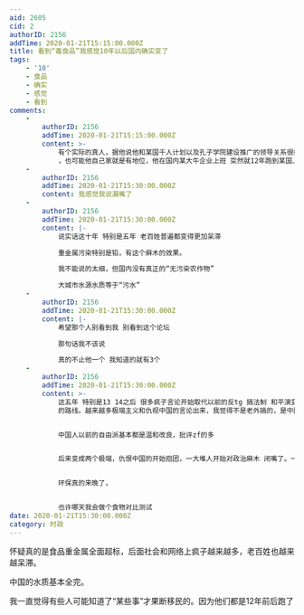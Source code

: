 ```yaml
---
aid: 2605
cid: 2
authorID: 2156
addTime: 2020-01-21T15:15:00.000Z
title: 看到“毒食品”我感觉10年以后国内确实变了
tags:
    - '10'
    - 食品
    - 确实
    - 感觉
    - 看到
comments:
    -
        authorID: 2156
        addTime: 2020-01-21T15:15:00.000Z
        content: >-
            有个实际的真人，据他说他和某国千人计划以及孔子学院建设推广的领导关系很好，可能家里有关系
            ，也可能他自己家就是有地位，他在国内某大牛企业上班 突然就12年跑到某国上学 然后上班变成外国人了
    -
        authorID: 2156
        addTime: 2020-01-21T15:30:00.000Z
        content: 我感觉我说漏嘴了
    -
        authorID: 2156
        addTime: 2020-01-21T15:30:00.000Z
        content: |-
            说实话这十年 特别是五年 老百姓普遍都变得更加呆滞

            重金属污染特别是铅，有这个麻木的效果。

            我不能说的太细，但国内没有真正的“无污染农作物”

            大城市水源水质等于“污水”
    -
        authorID: 2156
        addTime: 2020-01-21T15:30:00.000Z
        content: |-
            希望那个人别看到我 别看到这个论坛

            那句话我不该说

            真的不止他一个 我知道的就有3个
    -
        authorID: 2156
        addTime: 2020-01-21T15:30:00.000Z
        content: >-
            这五年 特别是13 14之后 很多疯子言论开始取代以前的反tg 搞法制 和平演变
            的路线。越来越多极端主义和仇视中国的言论出来，我觉得不是老外搞的，是中国人自己搞得。


            中国人以前的自由派基本都是温和改良，批评zf的多


            后来变成两个极端，仇恨中国的开始抱团，一大堆人开始对政治麻木 闭嘴了。一些人疯了 另一些真的痴呆麻木了。


            环保真的来晚了，


            也许哪天我会做个食物对比测试
date: 2020-01-21T15:30:00.000Z
category: 时政
---
```


怀疑真的是食品重金属全面超标，后面社会和网络上疯子越来越多，老百姓也越来越呆滞。

中国的水质基本全完。

我一直觉得有些人可能知道了“某些事”才果断移民的。因为他们都是12年前后跑了
